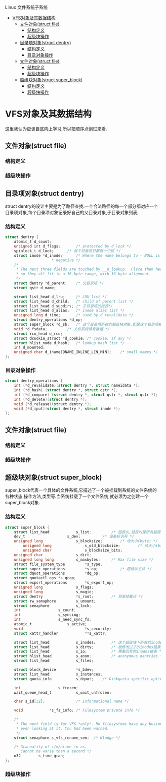 Linux 文件系统子系统

<!-- TOC -->

- [VFS对象及其数据结构](#vfs对象及其数据结构)
    - [文件对象(struct file)](#文件对象struct-file)
        - [结构定义](#结构定义)
        - [超级块操作](#超级块操作)
    - [目录项对象(struct dentry)](#目录项对象struct-dentry)
        - [结构定义](#结构定义-1)
        - [目录对象操作](#目录对象操作)
    - [文件对象(struct file)](#文件对象struct-file-1)
        - [结构定义](#结构定义-2)
        - [超级块操作](#超级块操作-1)
    - [超级块对象(struct super_block)](#超级块对象struct-super_block)
        - [结构定义](#结构定义-3)
        - [超级块操作](#超级块操作-2)

<!-- /TOC -->

# VFS对象及其数据结构

这里我认为应该自底向上学习,所以把顺序点倒过来看.

## 文件对象(struct file)

### 结构定义


### 超级块操作

## 目录项对象(struct dentry)

struct dentry的设计主要是为了路径查找.一个合法路径的每一个部分都对应一个目录项对象,每个目录项对象记录好自己的父目录对象,子目录对象列表,

### 结构定义

```c
struct dentry {
	atomic_t d_count;
	unsigned int d_flags;		/* protected by d_lock */
	spinlock_t d_lock;		/* 每个目录项目都有一个锁 */
	struct inode *d_inode;		/* Where the name belongs to - NULL is
					 * negative */
	/*
	 * The next three fields are touched by __d_lookup.  Place them here
	 * so they all fit in a 16-byte range, with 16-byte alignment.
	 */
	struct dentry *d_parent;	/* 父目录项 */
	struct qstr d_name;

	struct list_head d_lru;		/* LRU list */
	struct list_head d_child;	/* child of parent list */
	struct list_head d_subdirs;	/* 子目录项的链表*/
	struct list_head d_alias;	/* inode alias list */
	unsigned long d_time;		/* used by d_revalidate */
	struct dentry_operations *d_op;
	struct super_block *d_sb;	/* 这个目录项所在的超级块对象,即是这个目录项被挂载的那个文件系统 */
	void *d_fsdata;			/* 文件系统特有数据 */
 	struct rcu_head d_rcu;
	struct dcookie_struct *d_cookie; /* cookie, if any */
	struct hlist_node d_hash;	/* lookup hash list */	
	int d_mounted;
	unsigned char d_iname[DNAME_INLINE_LEN_MIN];	/* small names */
};
```

### 目录对象操作

```c
struct dentry_operations {
	int (*d_revalidate)(struct dentry *, struct nameidata *);
	int (*d_hash) (struct dentry *, struct qstr *);
	int (*d_compare) (struct dentry *, struct qstr *, struct qstr *);
	int (*d_delete)(struct dentry *);
	void (*d_release)(struct dentry *);
	void (*d_iput)(struct dentry *, struct inode *);
};
```
## 文件对象(struct file)

### 结构定义
### 超级块操作

## 超级块对象(struct super_block)

super_block代表一个具体的文件系统,它描述了一个被挂载到系统的文件系统的各种状态,操作方法,类型等.当系统挂载了一个文件系统,就必须为之创建一个super_block对象.

### 结构定义

```c
struct super_block {
	struct list_head			s_list;			/* 链表头,链表内是所有超级块对象 */
	dev_t					s_dev;			/* 设备标识号 */
	unsigned long				s_blocksize;		/* 块大小(byte) */
    	unsigned long 				s_old_blocksize;      	/* 块大小(bit) */
    	unsigned char				s_blocksize_bits;
	unsigned char				s_dirt;
	unsigned long long			s_maxbytes;		/* Max file size */
	struct file_system_type			*s_type;
	struct super_operations			*s_op;			/* 超级块方法 */
	struct dquot_operations			*dq_op;
 	struct quotactl_ops	*s_qcop;
	struct export_operations 		*s_export_op;
	unsigned long				s_flags;
	unsigned long				s_magic;
	struct dentry				*s_root;		/* 目录挂载点 */
	struct rw_semaphore			s_umount;
	struct semaphore			s_lock;
	int					s_count;
	int					s_syncing;
	int					s_need_sync_fs;
	atomic_t				s_active;
	void                    		*s_security;
	struct xattr_handler			**s_xattr;

	struct list_head			s_inodes;		/* 这个超级块下所有的inodes链表 */
	struct list_head			s_dirty;		/* 被修改过了的inodes链表 */
	struct list_head			s_io;			/* 需要回写的inodes链表 */
	struct hlist_head			s_anon;			/* anonymous dentries for (nfs) exporting */
	struct list_head			s_files;

	struct block_device			*s_bdev;
	struct list_head			s_instances;
	struct quota_info			s_dquot;	/* Diskquota specific options */

	int					s_frozen;
	wait_queue_head_t			s_wait_unfrozen;

	char s_id[32];				/* Informational name */

	void 			*s_fs_info;	/* Filesystem private info */

	/*
	 * The next field is for VFS *only*. No filesystems have any business
	 * even looking at it. You had been warned.
	 */
	struct semaphore s_vfs_rename_sem;	/* Kludge */

	/* Granuality of c/m/atime in ns.
	   Cannot be worse than a second */
	u32		   s_time_gran;
};
```

### 超级块操作

```c


```